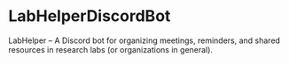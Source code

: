 # LabHelperDiscordBot
LabHelper – A Discord bot for organizing meetings, reminders, and shared resources in research labs (or organizations in general).
